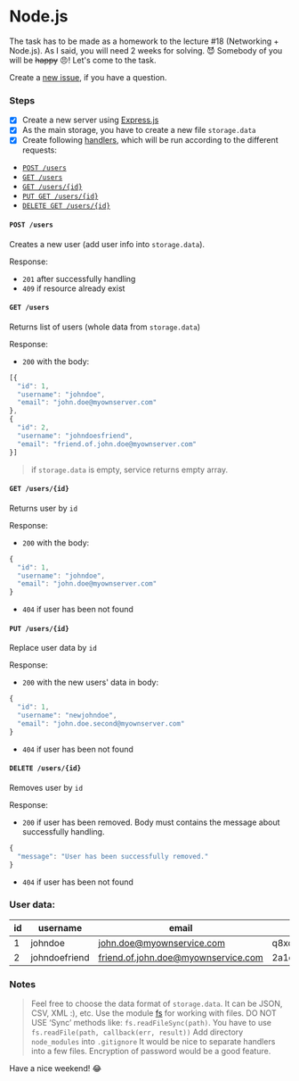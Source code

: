 # Node.js
The task has to be made as a homework to the lecture #18 (Networking + Node.js). As I said, you will need 2 weeks for solving. :smiling_imp:
Somebody of you will be ~~happy~~ :angry:! Let's come to the task.

Create a [new issue](https://github.com/stanislavt/node-js-task/issues/new), if you have a question.

### Steps
- [x] Create a new server using [Express.js](http://expressjs.com/)
- [x] As the main storage, you have to create a new file `storage.data`
- [x] Create following [handlers](http://expressjs.com/en/guide/routing.html), which will be run according to the different requests:
- [`POST /users`](#post-users)
- [`GET /users`](#get-users)
- [`GET /users/{id}`](#get-usersid)
- [`PUT GET /users/{id}`](#put-usersid)
- [`DELETE GET /users/{id}`](#delete-usersid)

#### `POST /users`
Creates a new user (add user info into `storage.data`).

Response:
- `201` after successfully handling
- `409` if resource already exist

#### `GET /users`
Returns list of users (whole data from `storage.data`)

Response:
- `200` with the body:
```js
[{
  "id": 1,
  "username": "johndoe",
  "email": "john.doe@myownserver.com"
},
{
  "id": 2,
  "username": "johndoesfriend",
  "email": "friend.of.john.doe@myownserver.com"
}]
```
> if `storage.data` is empty, service returns empty array.

#### `GET /users/{id}`
Returns user by `id`

Response:
- `200` with the body:
```js
{
  "id": 1,
  "username": "johndoe",
  "email": "john.doe@myownserver.com"
}
```
- `404` if user has been not found

#### `PUT /users/{id}`
Replace user data by `id`

Response:
- `200` with the new users' data in body:
```js
{
  "id": 1,
  "username": "newjohndoe",
  "email": "john.doe.second@myownserver.com"
}
```
- `404` if user has been not found


#### `DELETE /users/{id}`
Removes user by `id`

Response:
- `200` if user has been removed. Body must contains the message about successfully handling.
```js
{
  "message": "User has been successfully removed."
}
```
- `404` if user has been not found

### User data:

|id|username|email|password|
|--|--------|-----|--------|
|1|johndoe|john.doe@myownservice.com|q8xowdnaxitf3g3ffjjl|
|2|johndoefriend|friend.of.john.doe@myownservice.com|2a1cgv7e0be2d26my8g9|

### Notes
> Feel free to choose the data format of `storage.data`. It can be JSON, CSV, XML :), etc.
> Use the module [fs](https://nodejs.org/api/fs.html#fs_fs_readsync_fd_buffer_offset_length_position) for working with files. 
> DO NOT USE ‘Sync’ methods like: `fs.readFileSync(path)`. You have to use `fs.readFile(path, callback(err, result))`
> Add directory `node_modules` into `.gitignore`
> It would be nice to separate handlers into a few files.
> Encryption of password would be a good feature.

Have a nice weekend! :joy:
